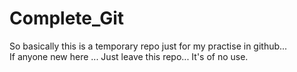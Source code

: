 # Complete_Git
So basically this is a temporary repo just for my practise in github...
<br>
If anyone new here ... Just leave this repo... It's of no use.
